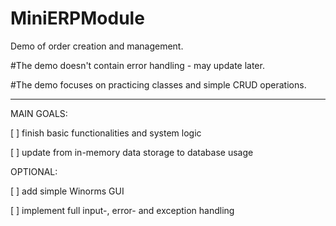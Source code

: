 # MiniERPModule
Demo of order creation and management.

  #The demo doesn't contain error handling - may update later.
  
  #The demo focuses on practicing classes and simple CRUD operations.

*************
  
MAIN GOALS:

  [ ] finish basic functionalities and system logic
  
  [ ] update from in-memory data storage to database usage
  
OPTIONAL:

  [ ] add simple Winorms GUI
  
  [ ] implement full input-, error- and exception handling
